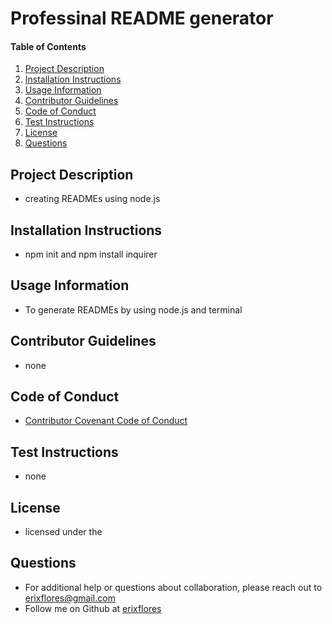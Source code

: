 # Professinal README generator
    
#### Table of Contents
1. [Project Description](#project-description)
2. [Installation Instructions](#installation-instructions)
3. [Usage Information](#usage-information)
4. [Contributor Guidelines](#contributor-guidelines)
5. [Code of Conduct](#code-of-conduct)
6. [Test Instructions](#test-instructions)
7. [License](#license)
8. [Questions](#questions)
## Project Description
* creating READMEs using node.js
## Installation Instructions
* npm init and npm install inquirer
## Usage Information
* To generate READMEs by using node.js and terminal
## Contributor Guidelines
* none
## Code of Conduct
* [Contributor Covenant Code of Conduct](https://www.contributor-covenant.org/version/2/0/code_of_conduct/code_of_conduct.md)
## Test Instructions
* none
## License
* licensed under the 
## Questions
* For additional help or questions about collaboration, please reach out to erixflores@gmail.com
* Follow me on Github at [erixflores](http://github.com/erixflores)